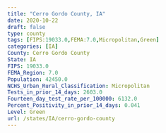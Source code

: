 ```yaml
---
title: "Cerro Gordo County, IA"
date: 2020-10-22
draft: false
type: county
tags: [FIPS:19033.0,FEMA:7.0,Micropolitan,Green]
categories: [IA]
County: Cerro Gordo County
State: IA
FIPS: 19033.0
FEMA_Region: 7.0
Population: 42450.0
NCHS_Urban_Rural_Classification: Micropolitan
Tests_in_prior_14_days: 2603.0
Fourteen_day_test_rate_per_100000: 6132.0
Percent_Positivity_in_prior_14_days: 0.041
Level: Green
url: /states/IA/cerro-gordo-county
---
```



